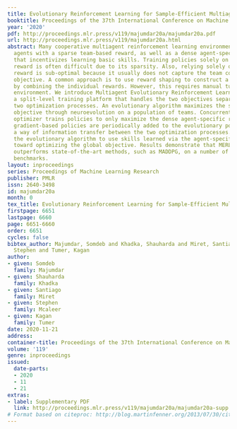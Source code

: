 ```yaml
---
title: Evolutionary Reinforcement Learning for Sample-Efficient Multiagent Coordination
booktitle: Proceedings of the 37th International Conference on Machine Learning
year: '2020'
pdf: http://proceedings.mlr.press/v119/majumdar20a/majumdar20a.pdf
url: http://proceedings.mlr.press/v119/majumdar20a.html
abstract: Many cooperative multiagent reinforcement learning environments provide
  agents with a sparse team-based reward, as well as a dense agent-specific reward
  that incentivizes learning basic skills. Training policies solely on the team-based
  reward is often difficult due to its sparsity. Also, relying solely on the agent-specific
  reward is sub-optimal because it usually does not capture the team coordination
  objective. A common approach is to use reward shaping to construct a proxy reward
  by combining the individual rewards. However, this requires manual tuning for each
  environment. We introduce Multiagent Evolutionary Reinforcement Learning (MERL),
  a split-level training platform that handles the two objectives separately through
  two optimization processes. An evolutionary algorithm maximizes the sparse team-based
  objective through neuroevolution on a population of teams. Concurrently, a gradient-based
  optimizer trains policies to only maximize the dense agent-specific rewards. The
  gradient-based policies are periodically added to the evolutionary population as
  a way of information transfer between the two optimization processes. This enables
  the evolutionary algorithm to use skills learned via the agent-specific rewards
  toward optimizing the global objective. Results demonstrate that MERL significantly
  outperforms state-of-the-art methods, such as MADDPG, on a number of difficult coordination
  benchmarks.
layout: inproceedings
series: Proceedings of Machine Learning Research
publisher: PMLR
issn: 2640-3498
id: majumdar20a
month: 0
tex_title: Evolutionary Reinforcement Learning for Sample-Efficient Multiagent Coordination
firstpage: 6651
lastpage: 6660
page: 6651-6660
order: 6651
cycles: false
bibtex_author: Majumdar, Somdeb and Khadka, Shauharda and Miret, Santiago and Mcaleer,
  Stephen and Tumer, Kagan
author:
- given: Somdeb
  family: Majumdar
- given: Shauharda
  family: Khadka
- given: Santiago
  family: Miret
- given: Stephen
  family: Mcaleer
- given: Kagan
  family: Tumer
date: 2020-11-21
address: 
container-title: Proceedings of the 37th International Conference on Machine Learning
volume: '119'
genre: inproceedings
issued:
  date-parts:
  - 2020
  - 11
  - 21
extras:
- label: Supplementary PDF
  link: http://proceedings.mlr.press/v119/majumdar20a/majumdar20a-supp.pdf
# Format based on citeproc: http://blog.martinfenner.org/2013/07/30/citeproc-yaml-for-bibliographies/
---
```

